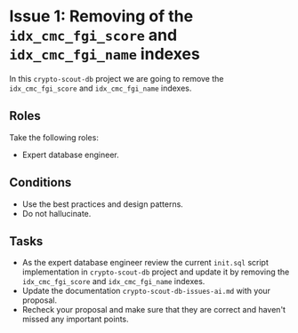 # Issue 1: Removing of the `idx_cmc_fgi_score` and `idx_cmc_fgi_name` indexes

In this `crypto-scout-db` project we are going to remove the `idx_cmc_fgi_score` and `idx_cmc_fgi_name` indexes.

## Roles

Take the following roles:

- Expert database engineer.

## Conditions

- Use the best practices and design patterns.
- Do not hallucinate.

## Tasks

- As the expert database engineer review the current `init.sql` script implementation in `crypto-scout-db` project and
  update it by removing the `idx_cmc_fgi_score` and `idx_cmc_fgi_name` indexes.
- Update the documentation `crypto-scout-db-issues-ai.md` with your proposal.
- Recheck your proposal and make sure that they are correct and haven't missed any important points.